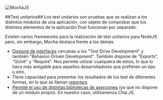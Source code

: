 ![MochaJS](http://fotos.subefotos.com/5ac0b72e131caf800e80a90c9db5ac37o.png)

##Test unitarios##
Los test unitarios son pruebas que se realizan a los distintos módulos de una aplicación, con objeto de comprobar que los distintos elementos de la aplicación final funcionan por separado.

Existen varios frameworks para la realización de test unitarios para NodeJS pero, sin embargo, Mocha destaca frente a los demás.

+ [Dispone de interfaces](http://mochajs.org/#interfaces) cercanas a los "Test Drive Development" y también "Behavior-Driven Development". También dispone de "Exports", "QUnit" y "Require". Nos permite utilizar cualquiera de estos, lo que lo hace más amigable para aquellos desarrolladores que prefieren un tipo u otro.
+ Tiene capacidad para presentar los resultados de los test de diferentes formas, en lo que se llaman [reporters](http://mochajs.org/#reporters)
+ [Permite el uso de distintas bibliotecas de aserciones](http://mochajs.org/#assertions) (ya que no dispone de un módulo propio). En nuestro caso, utilizaremos Chai.JS.